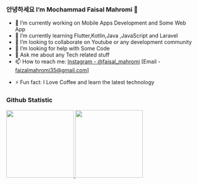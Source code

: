<!-- ![My card name](https://cardivo.vercel.app/api?name=Mochammad%20Faizal%20Mahromi&description=A%20Programer%20Bucin&image=https://avatars.githubusercontent.com/u/54567065?v=4&backgroundColor=%23293B5F&instagram=faisal_mahromi&linkedin=Mochammad%20Faizal%20Mahromi&github=faisal-t&pattern=topography&colorPattern=%2347597E&fontColor=%23ddd&iconColor=%23fff&opacity=0.3) -->

### 안녕하세요 I’m Mochammad Faisal Mahromi  👋

- 🔭 I’m currently working on Mobile Apps Development and Some Web App
- 🌱 I’m currently learning Flutter,Kotlin,Java ,JavaScript and Laravel
- 👯 I’m looking to collaborate on Youtube or any development community
- 🤔 I’m looking for help with Some Code 
- 💬 Ask me about any Tech related stuff
- 📫 How to reach me: [Instagram - @faisal_mahromi](https://www.instagram.com/faisal_mahromi/) [Email - faizalmahromi35@gmail.com]
<!-- - 😄 Pronouns: ... -->
- ⚡ Fun fact: I Love Coffee and learn the latest technology

### Github Statistic
<p align="left">
<a href="https://github.com/faisal-t">
  <img height="180em" src="https://github-readme-stats-eight-theta.vercel.app/api?username=faisal-t&show_icons=true&include_all_commits=true&count_private=true"/>
  <img height="180em" src="https://github-readme-stats-eight-theta.vercel.app/api/top-langs/?username=faisal-t&layout=compact&langs_count=8"/>
</a>
</p>

